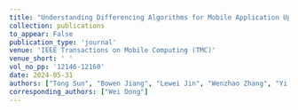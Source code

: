 ```yaml
---
title: "Understanding Differencing Algorithms for Mobile Application Updates"
collection: publications
to_appear: False
publication_type: 'journal'
venue: 'IEEE Transactions on Mobile Computing (TMC)'
venue_short: ' '
vol_no_pp: '12146-12160'
date: 2024-05-31
authors: ["Tong Sun", "Bowen Jiang", "Lewei Jin", "Wenzhao Zhang", "Yi Gao", "Zhendong Li", "Wei Dong"]
corresponding_authors: ["Wei Dong"]
---
```


